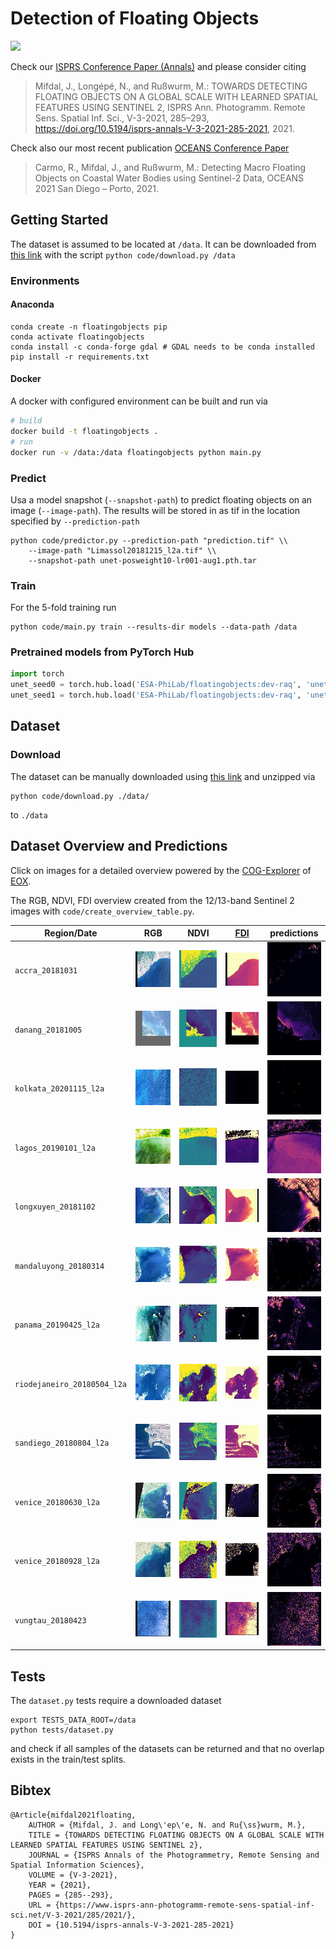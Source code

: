 # Detection of Floating Objects

![](https://github.com/jmifdal/floatingobjects/workflows/run-tests/badge.svg)

Check our [ISPRS Conference Paper (Annals)](https://www.isprs-ann-photogramm-remote-sens-spatial-inf-sci.net/V-3-2021/285/2021/) and please consider citing

> Mifdal, J., Longépé, N., and Rußwurm, M.: TOWARDS DETECTING FLOATING OBJECTS ON A GLOBAL SCALE WITH LEARNED SPATIAL FEATURES USING SENTINEL 2, ISPRS Ann. 
> Photogramm. Remote Sens. Spatial Inf. Sci., V-3-2021, 285–293, https://doi.org/10.5194/isprs-annals-V-3-2021-285-2021, 2021.

Check also our most recent publication [OCEANS Conference Paper](https://210507-004.oceansvirtual.com/view/content/skdwP611e3583eba2b/ecf65c2aaf278557ad05c213247d67a54196c9376a0aed8f1875681f182daeed)

> Carmo, R., Mifdal, J., and Rußwurm, M.: Detecting Macro Floating Objects on Coastal Water Bodies using Sentinel-2 Data, OCEANS 2021 San Diego – Porto, 2021.

## Getting Started

The dataset is assumed to be located at `/data`. It can be downloaded from [this link](https://drive.google.com/file/d/10SGFhHMSnikgm9q90jJmHDVkhD_SZl7p/view?usp=sharing) with 
the script `python code/download.py /data`

### Environments

#### Anaconda

```
conda create -n floatingobjects pip
conda activate floatingobjects
conda install -c conda-forge gdal # GDAL needs to be conda installed
pip install -r requirements.txt
```

#### Docker

A docker with configured environment can be built and run via
```bash
# build
docker build -t floatingobjects .
# run
docker run -v /data:/data floatingobjects python main.py
```

### Predict

Usa a model snapshot (`--snapshot-path`) to predict floating objects on an image (`--image-path`). The results will be 
stored in as tif in the location specified by `--prediction-path`

```
python code/predictor.py --prediction-path "prediction.tif" \\
    --image-path "Limassol20181215_l2a.tif" \\
    --snapshot-path unet-posweight10-lr001-aug1.pth.tar
```

### Train

For the 5-fold training run
```
python code/main.py train --results-dir models --data-path /data
``` 

### Pretrained models from PyTorch Hub
```python
import torch
unet_seed0 = torch.hub.load('ESA-PhiLab/floatingobjects:dev-raq', 'unet_seed0')
unet_seed1 = torch.hub.load('ESA-PhiLab/floatingobjects:dev-raq', 'unet_seed1')
```  

## Dataset

### Download

The dataset can be manually downloaded using [this link](https://drive.google.com/drive/folders/1QGjzRTVRQbf4YbzfUWMeIdJvYkzuipGJ?usp=sharing) and unzipped via
```
python code/download.py ./data/
```
to `./data`

## Dataset Overview and Predictions

Click on images for a detailed overview powered by the [COG-Explorer](https://geotiffjs.github.io/cog-explorer) of [EOX](https://eox.at/).

The RGB, NDVI, FDI overview created from the 12/13-band Sentinel 2 images with `code/create_overview_table.py`.


| Region/Date  | RGB | NDVI | [FDI](https://www.nature.com/articles/s41598-020-62298-z) | predictions |
| --- | --- | --- | --- | --- |
 | `accra_20181031` | [![accra_20181031](doc/thumb/accra_20181031_rgb.jpg)](https://geotiffjs.github.io/cog-explorer/#scene=https://floatingobjects.s3.eu-central-1.amazonaws.com/data/accra_20181031_rgb.tif&bands=&pipeline=) | [![accra_20181031](doc/thumb/accra_20181031_ndvi.jpg)](https://geotiffjs.github.io/cog-explorer/#scene=https://floatingobjects.s3.eu-central-1.amazonaws.com/data/accra_20181031_ndvi.tif&bands=&pipeline=) | [![accra_20181031](doc/thumb/accra_20181031_fdi.jpg)](https://geotiffjs.github.io/cog-explorer/#scene=https://floatingobjects.s3.eu-central-1.amazonaws.com/data/accra_20181031_fdi.tif&bands=&pipeline=) | [![accra_20181031](doc/thumb/accra_20181031_pred.jpg)](https://geotiffjs.github.io/cog-explorer/#scene=https://floatingobjects.s3.eu-central-1.amazonaws.com/predictions/accra_20181031_pred.tif&bands=&pipeline=) | 
 | `danang_20181005` | [![danang_20181005](doc/thumb/danang_20181005_rgb.jpg)](https://geotiffjs.github.io/cog-explorer/#scene=https://floatingobjects.s3.eu-central-1.amazonaws.com/data/danang_20181005_rgb.tif&bands=&pipeline=) | [![danang_20181005](doc/thumb/danang_20181005_ndvi.jpg)](https://geotiffjs.github.io/cog-explorer/#scene=https://floatingobjects.s3.eu-central-1.amazonaws.com/data/danang_20181005_ndvi.tif&bands=&pipeline=) | [![danang_20181005](doc/thumb/danang_20181005_fdi.jpg)](https://geotiffjs.github.io/cog-explorer/#scene=https://floatingobjects.s3.eu-central-1.amazonaws.com/data/danang_20181005_fdi.tif&bands=&pipeline=) | [![danang_20181005](doc/thumb/danang_20181005_pred.jpg)](https://geotiffjs.github.io/cog-explorer/#scene=https://floatingobjects.s3.eu-central-1.amazonaws.com/predictions/danang_20181005_pred.tif&bands=&pipeline=) | 
 | `kolkata_20201115_l2a` | [![kolkata_20201115_l2a](doc/thumb/kolkata_20201115_l2a_rgb.jpg)](https://geotiffjs.github.io/cog-explorer/#scene=https://floatingobjects.s3.eu-central-1.amazonaws.com/data/kolkata_20201115_l2a_rgb.tif&bands=&pipeline=) | [![kolkata_20201115_l2a](doc/thumb/kolkata_20201115_l2a_ndvi.jpg)](https://geotiffjs.github.io/cog-explorer/#scene=https://floatingobjects.s3.eu-central-1.amazonaws.com/data/kolkata_20201115_l2a_ndvi.tif&bands=&pipeline=) | [![kolkata_20201115_l2a](doc/thumb/kolkata_20201115_l2a_fdi.jpg)](https://geotiffjs.github.io/cog-explorer/#scene=https://floatingobjects.s3.eu-central-1.amazonaws.com/data/kolkata_20201115_l2a_fdi.tif&bands=&pipeline=) | [![kolkata_20201115_l2a](doc/thumb/kolkata_20201115_l2a_pred.jpg)](https://geotiffjs.github.io/cog-explorer/#scene=https://floatingobjects.s3.eu-central-1.amazonaws.com/predictions/kolkata_20201115_l2a_pred.tif&bands=&pipeline=) | 
 | `lagos_20190101_l2a` | [![lagos_20190101_l2a](doc/thumb/lagos_20190101_l2a_rgb.jpg)](https://geotiffjs.github.io/cog-explorer/#scene=https://floatingobjects.s3.eu-central-1.amazonaws.com/data/lagos_20190101_l2a_rgb.tif&bands=&pipeline=) | [![lagos_20190101_l2a](doc/thumb/lagos_20190101_l2a_ndvi.jpg)](https://geotiffjs.github.io/cog-explorer/#scene=https://floatingobjects.s3.eu-central-1.amazonaws.com/data/lagos_20190101_l2a_ndvi.tif&bands=&pipeline=) | [![lagos_20190101_l2a](doc/thumb/lagos_20190101_l2a_fdi.jpg)](https://geotiffjs.github.io/cog-explorer/#scene=https://floatingobjects.s3.eu-central-1.amazonaws.com/data/lagos_20190101_l2a_fdi.tif&bands=&pipeline=) | [![lagos_20190101_l2a](doc/thumb/lagos_20190101_l2a_pred.jpg)](https://geotiffjs.github.io/cog-explorer/#scene=https://floatingobjects.s3.eu-central-1.amazonaws.com/predictions/lagos_20190101_l2a_pred.tif&bands=&pipeline=) | 
 | `longxuyen_20181102` | [![longxuyen_20181102](doc/thumb/longxuyen_20181102_rgb.jpg)](https://geotiffjs.github.io/cog-explorer/#scene=https://floatingobjects.s3.eu-central-1.amazonaws.com/data/longxuyen_20181102_rgb.tif&bands=&pipeline=) | [![longxuyen_20181102](doc/thumb/longxuyen_20181102_ndvi.jpg)](https://geotiffjs.github.io/cog-explorer/#scene=https://floatingobjects.s3.eu-central-1.amazonaws.com/data/longxuyen_20181102_ndvi.tif&bands=&pipeline=) | [![longxuyen_20181102](doc/thumb/longxuyen_20181102_fdi.jpg)](https://geotiffjs.github.io/cog-explorer/#scene=https://floatingobjects.s3.eu-central-1.amazonaws.com/data/longxuyen_20181102_fdi.tif&bands=&pipeline=) | [![longxuyen_20181102](doc/thumb/longxuyen_20181102_pred.jpg)](https://geotiffjs.github.io/cog-explorer/#scene=https://floatingobjects.s3.eu-central-1.amazonaws.com/predictions/longxuyen_20181102_pred.tif&bands=&pipeline=) | 
 | `mandaluyong_20180314` | [![mandaluyong_20180314](doc/thumb/mandaluyong_20180314_rgb.jpg)](https://geotiffjs.github.io/cog-explorer/#scene=https://floatingobjects.s3.eu-central-1.amazonaws.com/data/mandaluyong_20180314_rgb.tif&bands=&pipeline=) | [![mandaluyong_20180314](doc/thumb/mandaluyong_20180314_ndvi.jpg)](https://geotiffjs.github.io/cog-explorer/#scene=https://floatingobjects.s3.eu-central-1.amazonaws.com/data/mandaluyong_20180314_ndvi.tif&bands=&pipeline=) | [![mandaluyong_20180314](doc/thumb/mandaluyong_20180314_fdi.jpg)](https://geotiffjs.github.io/cog-explorer/#scene=https://floatingobjects.s3.eu-central-1.amazonaws.com/data/mandaluyong_20180314_fdi.tif&bands=&pipeline=) | [![mandaluyong_20180314](doc/thumb/mandaluyong_20180314_pred.jpg)](https://geotiffjs.github.io/cog-explorer/#scene=https://floatingobjects.s3.eu-central-1.amazonaws.com/predictions/mandaluyong_20180314_pred.tif&bands=&pipeline=) | 
 | `panama_20190425_l2a` | [![panama_20190425_l2a](doc/thumb/panama_20190425_l2a_rgb.jpg)](https://geotiffjs.github.io/cog-explorer/#scene=https://floatingobjects.s3.eu-central-1.amazonaws.com/data/panama_20190425_l2a_rgb.tif&bands=&pipeline=) | [![panama_20190425_l2a](doc/thumb/panama_20190425_l2a_ndvi.jpg)](https://geotiffjs.github.io/cog-explorer/#scene=https://floatingobjects.s3.eu-central-1.amazonaws.com/data/panama_20190425_l2a_ndvi.tif&bands=&pipeline=) | [![panama_20190425_l2a](doc/thumb/panama_20190425_l2a_fdi.jpg)](https://geotiffjs.github.io/cog-explorer/#scene=https://floatingobjects.s3.eu-central-1.amazonaws.com/data/panama_20190425_l2a_fdi.tif&bands=&pipeline=) | [![panama_20190425_l2a](doc/thumb/panama_20190425_l2a_pred.jpg)](https://geotiffjs.github.io/cog-explorer/#scene=https://floatingobjects.s3.eu-central-1.amazonaws.com/predictions/panama_20190425_l2a_pred.tif&bands=&pipeline=) | 
 | `riodejaneiro_20180504_l2a` | [![riodejaneiro_20180504_l2a](doc/thumb/riodejaneiro_20180504_l2a_rgb.jpg)](https://geotiffjs.github.io/cog-explorer/#scene=https://floatingobjects.s3.eu-central-1.amazonaws.com/data/riodejaneiro_20180504_l2a_rgb.tif&bands=&pipeline=) | [![riodejaneiro_20180504_l2a](doc/thumb/riodejaneiro_20180504_l2a_ndvi.jpg)](https://geotiffjs.github.io/cog-explorer/#scene=https://floatingobjects.s3.eu-central-1.amazonaws.com/data/riodejaneiro_20180504_l2a_ndvi.tif&bands=&pipeline=) | [![riodejaneiro_20180504_l2a](doc/thumb/riodejaneiro_20180504_l2a_fdi.jpg)](https://geotiffjs.github.io/cog-explorer/#scene=https://floatingobjects.s3.eu-central-1.amazonaws.com/data/riodejaneiro_20180504_l2a_fdi.tif&bands=&pipeline=) | [![riodejaneiro_20180504_l2a](doc/thumb/riodejaneiro_20180504_l2a_pred.jpg)](https://geotiffjs.github.io/cog-explorer/#scene=https://floatingobjects.s3.eu-central-1.amazonaws.com/predictions/riodejaneiro_20180504_l2a_pred.tif&bands=&pipeline=) | 
 | `sandiego_20180804_l2a` | [![sandiego_20180804_l2a](doc/thumb/sandiego_20180804_l2a_rgb.jpg)](https://geotiffjs.github.io/cog-explorer/#scene=https://floatingobjects.s3.eu-central-1.amazonaws.com/data/sandiego_20180804_l2a_rgb.tif&bands=&pipeline=) | [![sandiego_20180804_l2a](doc/thumb/sandiego_20180804_l2a_ndvi.jpg)](https://geotiffjs.github.io/cog-explorer/#scene=https://floatingobjects.s3.eu-central-1.amazonaws.com/data/sandiego_20180804_l2a_ndvi.tif&bands=&pipeline=) | [![sandiego_20180804_l2a](doc/thumb/sandiego_20180804_l2a_fdi.jpg)](https://geotiffjs.github.io/cog-explorer/#scene=https://floatingobjects.s3.eu-central-1.amazonaws.com/data/sandiego_20180804_l2a_fdi.tif&bands=&pipeline=) | [![sandiego_20180804_l2a](doc/thumb/sandiego_20180804_l2a_pred.jpg)](https://geotiffjs.github.io/cog-explorer/#scene=https://floatingobjects.s3.eu-central-1.amazonaws.com/predictions/sandiego_20180804_l2a_pred.tif&bands=&pipeline=) | 
 | `venice_20180630_l2a` | [![venice_20180630_l2a](doc/thumb/venice_20180630_l2a_rgb.jpg)](https://geotiffjs.github.io/cog-explorer/#scene=https://floatingobjects.s3.eu-central-1.amazonaws.com/data/venice_20180630_l2a_rgb.tif&bands=&pipeline=) | [![venice_20180630_l2a](doc/thumb/venice_20180630_l2a_ndvi.jpg)](https://geotiffjs.github.io/cog-explorer/#scene=https://floatingobjects.s3.eu-central-1.amazonaws.com/data/venice_20180630_l2a_ndvi.tif&bands=&pipeline=) | [![venice_20180630_l2a](doc/thumb/venice_20180630_l2a_fdi.jpg)](https://geotiffjs.github.io/cog-explorer/#scene=https://floatingobjects.s3.eu-central-1.amazonaws.com/data/venice_20180630_l2a_fdi.tif&bands=&pipeline=) | [![venice_20180630_l2a](doc/thumb/venice_20180630_l2a_pred.jpg)](https://geotiffjs.github.io/cog-explorer/#scene=https://floatingobjects.s3.eu-central-1.amazonaws.com/predictions/venice_20180630_l2a_pred.tif&bands=&pipeline=) | 
 | `venice_20180928_l2a` | [![venice_20180928_l2a](doc/thumb/venice_20180928_l2a_rgb.jpg)](https://geotiffjs.github.io/cog-explorer/#scene=https://floatingobjects.s3.eu-central-1.amazonaws.com/data/venice_20180928_l2a_rgb.tif&bands=&pipeline=) | [![venice_20180928_l2a](doc/thumb/venice_20180928_l2a_ndvi.jpg)](https://geotiffjs.github.io/cog-explorer/#scene=https://floatingobjects.s3.eu-central-1.amazonaws.com/data/venice_20180928_l2a_ndvi.tif&bands=&pipeline=) | [![venice_20180928_l2a](doc/thumb/venice_20180928_l2a_fdi.jpg)](https://geotiffjs.github.io/cog-explorer/#scene=https://floatingobjects.s3.eu-central-1.amazonaws.com/data/venice_20180928_l2a_fdi.tif&bands=&pipeline=) | [![venice_20180928_l2a](doc/thumb/venice_20180928_l2a_pred.jpg)](https://geotiffjs.github.io/cog-explorer/#scene=https://floatingobjects.s3.eu-central-1.amazonaws.com/predictions/venice_20180928_l2a_pred.tif&bands=&pipeline=) | 
 | `vungtau_20180423` | [![vungtau_20180423](doc/thumb/vungtau_20180423_rgb.jpg)](https://geotiffjs.github.io/cog-explorer/#scene=https://floatingobjects.s3.eu-central-1.amazonaws.com/data/vungtau_20180423_rgb.tif&bands=&pipeline=) | [![vungtau_20180423](doc/thumb/vungtau_20180423_ndvi.jpg)](https://geotiffjs.github.io/cog-explorer/#scene=https://floatingobjects.s3.eu-central-1.amazonaws.com/data/vungtau_20180423_ndvi.tif&bands=&pipeline=) | [![vungtau_20180423](doc/thumb/vungtau_20180423_fdi.jpg)](https://geotiffjs.github.io/cog-explorer/#scene=https://floatingobjects.s3.eu-central-1.amazonaws.com/data/vungtau_20180423_fdi.tif&bands=&pipeline=) | [![vungtau_20180423](doc/thumb/vungtau_20180423_pred.jpg)](https://geotiffjs.github.io/cog-explorer/#scene=https://floatingobjects.s3.eu-central-1.amazonaws.com/predictions/vungtau_20180423_pred.tif&bands=&pipeline=) | 

## Tests

The `dataset.py` tests require a downloaded dataset 
```
export TESTS_DATA_ROOT=/data
python tests/dataset.py
```
and check if all samples of the datasets can be returned and that no overlap exists in the train/test splits.

## Bibtex

```
@Article{mifdal2021floating,
    AUTHOR = {Mifdal, J. and Long\'ep\'e, N. and Ru{\ss}wurm, M.},
    TITLE = {TOWARDS DETECTING FLOATING OBJECTS ON A GLOBAL SCALE WITH LEARNED SPATIAL FEATURES USING SENTINEL 2},
    JOURNAL = {ISPRS Annals of the Photogrammetry, Remote Sensing and Spatial Information Sciences},
    VOLUME = {V-3-2021},
    YEAR = {2021},
    PAGES = {285--293},
    URL = {https://www.isprs-ann-photogramm-remote-sens-spatial-inf-sci.net/V-3-2021/285/2021/},
    DOI = {10.5194/isprs-annals-V-3-2021-285-2021}
}
```
